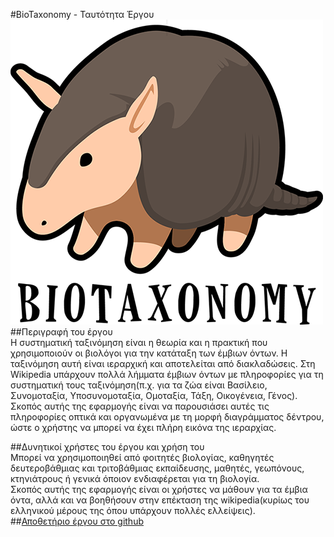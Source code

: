 #BioTaxonomy - Ταυτότητα Έργου  
![BioTaxonomy Logo](https://github.com/ellak-monades-aristeias/BioTaxonomy/blob/master/assets/biotaxonomy_logo_500px.png?raw=true)
##Περιγραφή του έργου  
Η συστηματική ταξινόμηση είναι η θεωρία και η πρακτική που χρησιμοποιούν οι βιολόγοι για την κατάταξη των έμβιων όντων. Η ταξινόμηση αυτή είναι ιεραρχική και αποτελείται από διακλαδώσεις. Στη Wikipedia υπάρχουν πολλά λήμματα έμβιων όντων με πληροφορίες για τη συστηματική τους ταξινόμηση(π.χ. για τα ζώα είναι Βασίλειο, Συνομοταξία, Υποσυνομοταξία, Ομοταξία, Τάξη, Οικογένεια, Γένος). Σκοπός αυτής της εφαρμογής είναι να παρουσιάσει αυτές τις πληροφορίες οπτικά και οργανωμένα με τη μορφή διαγράμματος δέντρου, ώστε ο χρήστης να μπορεί να έχει πλήρη εικόνα της ιεραρχίας.

##Δυνητικοί χρήστες του έργου και χρήση του  
Μπορεί να χρησιμοποιηθεί από φοιτητές βιολογίας, καθηγητές δευτεροβάθμιας και τριτοβάθμιας εκπαίδευσης, μαθητές, γεωπόνους, κτηνιάτρους ή γενικά όποιον ενδιαφέρεται για τη βιολογία.  
Σκοπός αυτής της εφαρμογής είναι οι χρήστες να μάθουν για τα έμβια όντα, αλλά και να βοηθήσουν στην επέκταση της wikipedia(κυρίως του ελληνικού μέρους της όπου υπάρχουν πολλές ελλείψεις).  
##[Αποθετήριο έργου στο github](https://github.com/ellak-monades-aristeias/BioTaxonomy)

